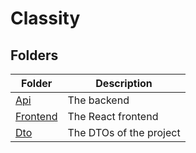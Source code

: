 # Classity

## Folders

| Folder                | Description             |
| --------------------- | ----------------------- |
| [Api](/api)           | The backend             |
| [Frontend](/frontend) | The React frontend      |
| [Dto](/dto)           | The DTOs of the project |
